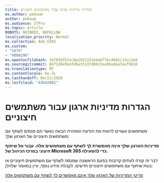 ```yaml
---
title: הגדרות מדיניות ארגון עבור משתמשים חיצוניים
ms.author: pebaum
author: pebaum
ms.audience: ITPro
ms.topic: article
ROBOTS: NOINDEX, NOFOLLOW
localization_priority: Normal
ms.collection: Adm_O365
ms.custom:
- "2674"
- "9000196"
ms.openlocfilehash: 3e703bfb7ac8a1932231e9a6f7bcd942c13cc2e0
ms.sourcegitcommit: 6bf1d945b4fd6a1fe37d00c5ea99adea7eef9910
ms.translationtype: MT
ms.contentlocale: he-IL
ms.lasthandoff: 04/21/2020
ms.locfileid: "43642001"
---
```

# <a name="organization-policy-settings-for-external-users"></a>הגדרות מדיניות ארגון עבור משתמשים חיצוניים

משתמשים עשויים לראות את הודעת האזהרה הבאה כאשר הם מנסים לשתף עם משתמשים חיצוניים של הארגון שלך: 

   **מדיניות הארגון שלך אינה מאפשרת לך לשתף עם משתמשים אלה. עבור אל שיתוף חיצוני במרכז הניהול של Microsoft 365 כדי להפעילה.** 

דבר זה קורה לעתים קרובות בפעם הראשונה שמנסה לשתף עם משתמשים חיצוניים או בעת שיתוף עם משתמשים חיצוניים חדשים. לקבלת מידע נוסף, עיין במאמר שלהלן:

[פריטי המדיניות של הארגון שלך אינם מאפשרים לך לשתף עם משתמשים אלה](https://docs.microsoft.com/sharepoint/support/administration/organization-policies-do-not-allow-you-to-share-with-users-error)






